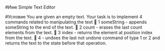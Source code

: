 ﻿#Име Simple Text Editor

#Условие
You are given an empty text. Your task is to implement 4 commands related to manipulating the text
 1 someString - appends someString to the end of the text.
 2 count - erases the last count elements from the text.
 3 index - returns the element at position index from the text.
 4 - undoes the last not undone command of type 1 or 2 and returns the text to the state before that
operation.
